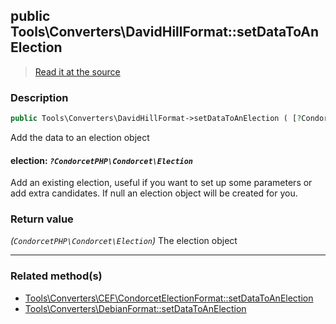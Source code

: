 ## public Tools\Converters\DavidHillFormat::setDataToAnElection

> [Read it at the source](https://github.com/julien-boudry/Condorcet/blob/master/src/Tools/Converters/DavidHillFormat.php#L63)

### Description    

```php
public Tools\Converters\DavidHillFormat->setDataToAnElection ( [?CondorcetPHP\Condorcet\Election $election = null] ): CondorcetPHP\Condorcet\Election
```

Add the data to an election object
    

#### **election:** *`?CondorcetPHP\Condorcet\Election`*   
Add an existing election, useful if you want to set up some parameters or add extra candidates. If null an election object will be created for you.    


### Return value   

*(`CondorcetPHP\Condorcet\Election`)* The election object


---------------------------------------

### Related method(s)      

* [Tools\Converters\CEF\CondorcetElectionFormat::setDataToAnElection](/Docs/api-reference/Tools_Converters_CEF_CondorcetElectionFormat%20Class/Tools_Converters_CEF_CondorcetElectionFormat--setDataToAnElection.md)    
* [Tools\Converters\DebianFormat::setDataToAnElection](/Docs/api-reference/Tools_Converters_DebianFormat%20Class/Tools_Converters_DebianFormat--setDataToAnElection.md)    
